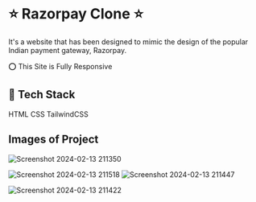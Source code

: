 # ⭐ Razorpay Clone ⭐

It's a website that has been designed to mimic the design of the popular Indian payment gateway, Razorpay.

⭕ This Site is Fully Responsive


## 📌 Tech Stack
HTML  CSS  TailwindCSS 


## Images of Project
![Screenshot 2024-02-13 211350](https://github.com/hardiksharma23/Razorpay-Clone-Tailwind/assets/144092008/df03bf63-fdc9-4ea4-b75b-8173c615d209)



![Screenshot 2024-02-13 211518](https://github.com/hardiksharma23/Razorpay-Clone-Tailwind/assets/144092008/43c94cdf-e204-4749-b9af-1c0891355af9)
![Screenshot 2024-02-13 211447](https://github.com/hardiksharma23/Razorpay-Clone-Tailwind/assets/144092008/3e534204-bd65-4b37-8f9b-a2273a474e7b)

![Screenshot 2024-02-13 211422](https://github.com/hardiksharma23/Razorpay-Clone-Tailwind/assets/144092008/829c0994-aa87-4c39-ae7e-e6c36f1c4149)
